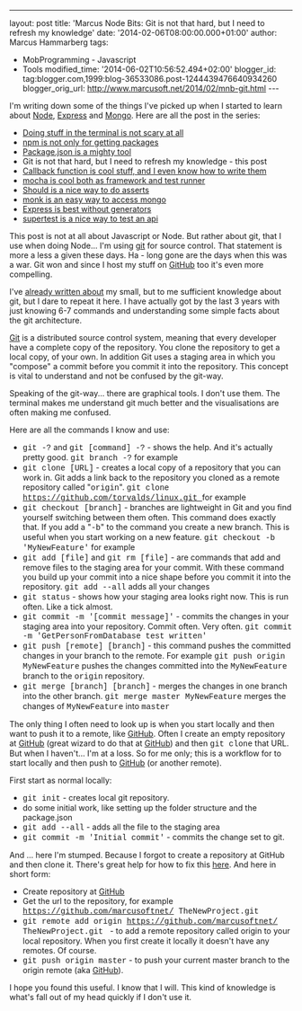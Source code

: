 ---
layout: post
title: 'Marcus Node Bits: Git is not that hard, but I
need to refresh my knowledge'
date: '2014-02-06T08:00:00.000+01:00'
author: Marcus Hammarberg
tags:
  - MobProgramming - Javascript
  - Tools
modified_time: '2014-06-02T10:56:52.494+02:00'
blogger_id: tag:blogger.com,1999:blog-36533086.post-1244439476640934260
blogger_orig_url: http://www.marcusoft.net/2014/02/mnb-git.html ---

<div dir="ltr" style="text-align: left;" trbidi="on">

I'm writing down some of the things I've picked up when I started to
learn
about <a href="http://nodejs.org/" target="_blank">Node</a>, <a href="http://expressjs.com/" target="_blank">Express</a> and <a href="http://www.mongodb.org/" target="_blank">Mongo</a>.
Here are all the post in the series:

-   <a href="http://www.marcusoft.net/2014/02/mnb-terminal.html"
    target="_blank">Doing stuff in the terminal is not scary at all</a>
-   <a href="http://www.marcusoft.net/2014/02/mnb-npm.html"
    target="_blank">npm is not only for getting packages</a>
-   <a href="http://www.marcusoft.net/2014/02/mnb-packagejson.html"
    target="_blank">Package.json is a mighty tool</a>
-   Git is not that hard, but I need to refresh my knowledge - this post
-   <a href="http://www.marcusoft.net/2014/02/mnb-callbacks.html"
    target="_blank">Callback function is cool stuff, and I even know how to
    write them</a>
-   <span
    style="color: #0000ee; text-decoration: underline;"><a href="http://www.marcusoft.net/2014/02/mnb-mocha.html"
    target="_blank">mocha is cool both as framework and test runner</a></span>
-   <a href="http://www.marcusoft.net/2014/02/mnb-should.html"
    target="_blank">Should is a nice way to do asserts</a> 
-   <a href="http://www.marcusoft.net/2014/02/mnb-monk.html"
    target="_blank">monk is an easy way to access mongo</a>
-   <a href="http://www.marcusoft.net/2014/02/mnb-express.html"
    target="_blank">Express is best without generators</a>
-   <a href="http://www.marcusoft.net/2014/02/mnb-supertest.html"
    target="_blank">supertest is a nice way to test an api</a>

This post is not at all about Javascript or Node. But rather about git,
that I use when doing Node...
I'm using [git](http://git-scm.com/) for source
control. That statement is more a less a given these days. Ha - long
gone are the days when this was a war. Git won and since I host my stuff
on <a href="http://github.com/" target="_blank">GitHub</a> too it's even
more compelling.

I've <a href="http://www.marcusoft.net/2013/08/OssAtMs.html"
target="_blank">already written about</a> my small, but to me sufficient
knowledge about git, but I dare to repeat it here. I have actually got
by the last 3 years with just knowing 6-7 commands and understanding
some simple facts about the git architecture.

<a href="http://git-scm.com/" target="_blank">Git</a> is a distributed
source control system, meaning that every developer have a complete copy
of the repository. You clone the repository to get a local copy, of your
own. In addition Git uses a staging area in which you "compose" a commit
before you commit it into the repository. This concept is vital to
understand and not be confused by the git-way.

Speaking of the git-way... there are graphical tools. I don't use them.
The terminal makes me understand git much better and the visualisations
are often making me confused.

Here are all the commands I know and use:


-   <span style="font-family: Courier New, Courier, monospace;">git
    -?</span> and <span
    style="font-family: Courier New, Courier, monospace;">git
    \[command\] -?</span> - shows the help. And it's actually pretty
    good. <span
    style="font-family: Courier New, Courier, monospace;">git branch
    -?</span> for example
-   <span style="font-family: Courier New, Courier, monospace;">git
    clone \[URL\]</span> - creates a local copy of a repository that you
    can work in. Git adds a link back to the repository you cloned as a
    remote repository called "<span
    style="font-family: Courier New, Courier, monospace;">origin</span>".
    <span style="font-family: Courier New, Courier, monospace;">git
    clone https://github.com/torvalds/linux.git </span>for example
-   <span style="font-family: Courier New, Courier, monospace;">git
    checkout \[branch\]</span> - branches are lightweight in Git and you
    find yourself switching between them often. This command does
    exactly that. If you add a "<span
    style="font-family: Courier New, Courier, monospace;">-b</span>" to
    the command you create a new branch. This is useful when you start
    working on a new feature. <span
    style="font-family: Courier New, Courier, monospace;">git checkout
    -b 'MyNewFeature'</span> for example
-   <span style="font-family: Courier New, Courier, monospace;">git add
    \[file\]</span> and <span
    style="font-family: Courier New, Courier, monospace;">git rm
    \[file\]</span> - are commands that add and remove files to the
    staging area for your commit. With these command you build up your
    commit into a nice shape before you commit it into the repository.
    <span style="font-family: Courier New, Courier, monospace;">git add
    --all</span> adds all your changes
-   <span style="font-family: Courier New, Courier, monospace;">git
    status</span> - shows how your staging area looks right now. This is
    run often. Like a tick almost. 
-   <span style="font-family: Courier New, Courier, monospace;">git
    commit -m '\[commit message\]'</span> - commits the changes in your
    staging area into your repository. Commit often. Very often. <span
    style="font-family: Courier New, Courier, monospace;">git commit -m
    'GetPersonFromDatabase test written'</span>
-   <span style="font-family: Courier New, Courier, monospace;">git push
    \[remote\] \[branch\]</span> - this command pushes the committed
    changes in your branch to the remote. For example <span
    style="font-family: Courier New, Courier, monospace;">git push
    origin MyNewFeature</span> pushes the changes committed into the
    <span
    style="font-family: Courier New, Courier, monospace;">MyNewFeature</span>
    branch to the <span
    style="font-family: Courier New, Courier, monospace;">origin</span> repository.
-   <span style="font-family: Courier New, Courier, monospace;">git
    merge \[branch\] \[branch\]</span> - merges the changes in one
    branch into the other branch. <span
    style="font-family: Courier New, Courier, monospace;">git merge
    master MyNewFeature</span> merges the changes of <span
    style="font-family: Courier New, Courier, monospace;">MyNewFeature</span>
    into <span
    style="font-family: Courier New, Courier, monospace;">master</span>


The only thing I often need to look up is when you start locally and
then want to push it to a remote,
like <a href="http://github.com/" target="_blank">GitHub</a>. Often I
create an empty repository
at <a href="http://github.com/" target="_blank">GitHub</a> (great wizard
to do that at <a href="http://github.com/" target="_blank">GitHub</a>)
and then <span style="font-family: Courier New, Courier, monospace;">git
clone</span><span style="font-family: inherit;"> that URL. But when I
haven't... I'm at a loss. So for me only;</span> this is a workflow for
to start locally and then push
to <a href="http://github.com/" target="_blank">GitHub</a> (or another
remote).

First start as normal locally:


-   <span style="font-family: Courier New, Courier, monospace;">git
    init</span> - creates local git repository. 
-   do some initial work, like setting up the folder structure and the
    package.json
-   <span style="font-family: Courier New, Courier, monospace;">git add
    --all</span> - adds all the file to the staging area
-   <span style="font-family: Courier New, Courier, monospace;">git
    commit -m 'Initial commit'</span> - commits the change set to git. 

And ... here I'm stumped. Because I forgot to create a repository at
GitHub and then clone it. There's great help for how to fix this
<a href="https://help.github.com/articles/adding-a-remote"
target="_blank">here</a>. And here in short form:

-   Create repository
    at <a href="http://github.com/" target="_blank">GitHub</a>
-   Get the url to the repository, for example <span
    style="font-family: Courier New, Courier, monospace;">https://github.com/marcusoftnet/
    TheNewProject.git</span>
-   <span style="font-family: Courier New, Courier, monospace;">git
    remote add origin https://github.com/marcusoftnet/
    TheNewProject.git </span> - to add a remote repository called origin
    to your local repository. When you first create it locally it
    doesn't have any remotes. Of course.
-   <span style="font-family: Courier New, Courier, monospace;">git push
    origin master</span> - to push your current master branch to the
    origin remote
    (aka <a href="http://github.com/" target="_blank">GitHub</a>). 


I hope you found this useful. I know that I will. This kind of knowledge
is what's fall out of my head quickly if I don't use it.

</div>
